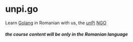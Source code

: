 # unpi.go

Learn [Golang](https://go-tour-ro.appspot.com/) in Romanian with us, the [unPi](https://www.unpi.ro/english) [NGO](https://www.unpi.ro/ngo/)

##### the course content will be only in the Romanian language
